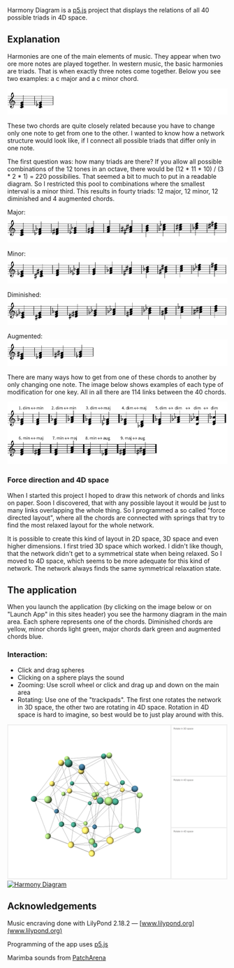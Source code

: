 Harmony Diagram is a [p5.js](http://p5js.org) project that displays the relations of all 40 possible triads in 4D space.

## Explanation

Harmonies are one of the main elements of music. They appear when two ore more notes are played together. In western music, the basic harmonies are triads. That is when exactly three notes come together. Below you see two examples: a c major and a c minor chord.

![C major and c minor](readme_assets/1_c_major_minor.svg)

These two chords are quite closely related because you have to change only one note to get from one to the other. I wanted to know how a network structure would look like, if I connect all possible triads that differ only in one note. 

The first question was: how many triads are there? If you allow all possible combinations of the 12 tones in an octave, there would be (12 * 11 * 10) / (3 * 2 * 1) = 220 possibilies. That seemed a bit to much to put in a readable diagram. So I restricted this pool to combinations where the smallest interval is a minor third. This results in fourty triads: 12 major, 12 minor, 12 diminished and 4 augmented chords.

Major:
![Major chords](readme_assets/2_major.svg)

Minor:
![Minor chords](readme_assets/2_minor.svg)

Diminished:
![Diminished chords](readme_assets/2_diminished.svg)

Augmented:
![Augmented chords](readme_assets/2_augmented.svg)

There are many ways how to get from one of these chords to another by only changing one note. The image below shows examples of each type of modification for one key. All in all there are 114 links between the 40 chords.

![Links between the chords](readme_assets/3_links.svg)

### Force direction and 4D space

When I started this project I hoped to draw this network of chords and links on paper. Soon I discovered, that with any possible layout it would be just to many links overlapping the whole thing. So I programmed a so called "force directed layout", where all the chords are connected with springs that try to find the most relaxed layout for the whole network. 

It is possible to create this kind of layout in 2D space, 3D space and even higher dimensions. I first tried 3D space which worked. I didn't like though, that the network didn't get to a symmetrical state when being relaxed. So I moved to 4D space, which seems to be more adequate for this kind of network. The network always finds the same symmetrical relaxation state.

## The application

When you launch the application (by clicking on the image below or on "Launch App" in this sites header) you see the harmony diagram in the main area. Each sphere represents one of the chords. Diminished chords are yellow, minor chords light green, major chords dark green and augmented chords blue.

### Interaction:
- Click and drag spheres
- Clicking on a sphere plays the sound
- Zooming: Use scroll wheel or click and drag up and down on the main area
- Rotating: Use one of the "trackpads". The first one rotates the network in 3D space, the other two are rotating in 4D space. Rotation in 4D space is hard to imagine, so best would be to just play around with this.

[![Launch app](readme_assets/4_app_screen.png)](./app/)
[![Harmony Diagram](img/harmony.png)](Harmony_Diagram/)

## Acknowledgements

Music encraving done with LilyPond 2.18.2 — [www.lilypond.org](www.lilypond.org)

Programming of the app uses [p5.js](http://p5js.org)

Marimba sounds from [PatchArena](http://patcharena.com/free-marimba-samples-patcharena-marimba-in-sfz-format/)
